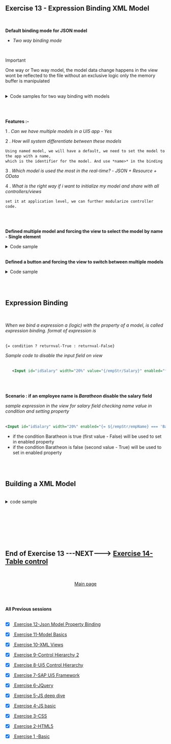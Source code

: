 ## Exercise 13 - Expression Binding XML Model

</br>

**Default binding mode for JSON model** 

- *Two way binding mode*

</br>

> [!IMPORTANT]
> One way or Two way model, the model data change happens in the view wont be reflected to the file without an exclusive logic only the memory buffer is manipulated

</br>

<!-- **Disable or enable screen elements with help of models - using a button** -->

<details>
<summary> Code samples for two way binding with models </summary>
</br>
</br>

1. View data is loaded from a model 
2. Changing a view data in the screen should affect the model (communicate the change to model and modify it)
3. Then the View is reloaded from the model this should (disable or enable screen elements)

</br></br>

*controller.js* # 1

```js

sap.ui.define(
    ['sap/ui/core/mvc/Controller',
        'logger/model/models'],
    function (Controller, Models) {
        return Controller.extend("logger.controller.ex13", {

            onInit: function () {
                // Calling our own reuse class to create model object
                var oModel = Models.createJSONModel();

                // - Model settiing at application level - available in all the views     
                sap.ui.getCore().setModel(oModel);

                // BINDING type 3
                var oSalary = this.getView().byId("idSalary");
                oSalary.bindValue('/empStr/Salary');

                // BINDING type 4
                var oCurr = this.getView().byId("idCurrency");
                oCurr.bindProperty("value", "/empStr/Currency");
            },

            onLoad: function () {

                /// Exercise 13 -  change is here
/////////////////////////////////////////////////////////////////////
                
                //Step 1 : Get the model object
                var oModel = sap.ui.getCore().getModel();

                //Step 2 : cahnge the data in the model 
                var objData = oModel.getProperty("/empStr"); // getting everything in the path of the structure 
                console.log(objData);
                oModel.setProperty("/empStr/empName", "Spiderman");

/////////////////////////////////////////////////////////////////////       

            },

            /// Exercise 13 -  change is here
/////////////////////////////////////////////////////////////////////
            onShow: function () {
                //Step 1 : Get the model object
                var oModel = sap.ui.getCore().getModel();

                //Step 2 : cahnge the data in the model 
                var objData = oModel.getProperty("/"); // get everything in the model
                console.log(objData);
                // oModel.setProperty("/empStr/empName", "Spiderman");
            }
//////////////////////////////////////////////////////////////////// 
        });
    });

```

</br></br>

*view.xml* # 1 

```js

<mvc:View xmlns:form="sap.ui.layout.form" controllerName="logger.controller.ex13" 
xmlns:mvc="sap.ui.core.mvc" xmlns="sap.m"
xmlns:f="sap.ui.layout.form"
xmlns:core="sap.ui.core">

<!-- Simple form definition Form is the ibrary namesapce -->
<!-- Aggregation of control follows the same name space as the parent Form name -->

<!-- No need to mention library for this form xmlns:f="sap.ui.layout.form" -->
    <form:SimpleForm editable="true"> <!-- editable property aligns the controls properly in screen -->
    <form:title>
        <core:Title icon="sap-icon://customer" text="Employee Details" />
    </form:title>
        <form:content>  <!-- Aggregation name starts with small letter-->
            <Label text="Emp Id"/> <!-- control name starts with capital letter -->            
            
            <!--BINDING type 1 { } address of the data operator for data binding -->
            <Input id="idEmpId" width="25%" value="{/empStr/empId}" enabled="{/empStr/pranks}"/> 
            <Label text="Emp Name"/>

            <!--BINDING type 2 have to instruct in Bootstrap for thsi type of binding-->
            <Input id="idEmpName" width="30%" value="{path: '/empStr/empName'}" enabled="{/empStr/pranks}" /> 
            <Label text="Salary"/>
            <Input id="idSalary" width="20%" value="{/empStr/Salary}" enabled="{/empStr/pranks}"/>
            <Label text="Currency"/>
            <Input id="idCurrency" width="10%" value="{/empStr/Currency}" enabled="{/empStr/pranks}"/>
            <Label/> <!--empty label for spacing-->            
                <HBox>
                    <Button text="Load data" press="onLoad" width=""/>
       <!-- /// Exercise 13 -  change is here
///////////////////////////////////////////////////////////////////// -->
                    <Button text="Show" press="onShow"/>
<!-- ///////////////////////////////////////////////////////////////  -->
                </HBox>
                     
        </form:content>
    </form:SimpleForm>

    </mvc:View>


```

</br></br>

**Testing of the View to model changes**

*check the developer tools console section when the page is loaded*

<img src="./files/ui5e13_1.png" >
<img src="./files/ui5e13_2.png" >
<img src="./files/ui5e13_3.png" >
<img src="./files/ui5e13_4.png" >

</br></br>

</br>
</br>
</details>

</br></br>

**Features :-**

1 . *Can we have multiple models in a UI5 app - Yes*

2 . *How will system differentiate between these models* 

    Using named model, we will have a default, we need to set the model to the app with a name, 
    which is the identifier for the model. And use *name>* in the binding

3 . *Which model is used the most in the real-time?* - *JSON + Resource + OData*

4 . *What is the right way if i want to initialize my model and share with all controllers/views*

    set it at application level, we can further modularize controller code.

</br></br>

**Defined multiple model and forcing the view to select the model by name - Single element**

<details>
<summary> Code sample </summary>
</br>
</br>

*controller.js*

```js

sap.ui.define(
    ['sap/ui/core/mvc/Controller',
        'logger/model/models'],
    function (Controller, Models) {
        return Controller.extend("logger.controller.ex13", {

            onInit: function () {
                // Calling our own reuse calss to create model object
                var oModel = Models.createJSONModel("model/mockdata/sample.json"); // model path passed 

                // - Model settiing at application level - available in all the views     
                sap.ui.getCore().setModel(oModel); // a - model with no name is the default model 

                /// Exercise 13 -  change is here 
///////////////////////////////////////////////////////////////////////////
                // Create JSON model 2 
                var oModel2 = Models.createJSONModel("model/mockdata/dataset.json"); // model path passed 

                // named model - we need to give a name
                sap.ui.getCore().setModel(oModel2, "got"); // a model with name
///////////////////////////////////////////////////////////////////////////

                // BINDING type 3
                var oSalary = this.getView().byId("idSalary");
                oSalary.bindValue('/empStr/Salary');

                // BINDING type 4
                var oCurr = this.getView().byId("idCurrency");
                oCurr.bindProperty("value", "/empStr/Currency");
            },

            onLoad: function () {
                //Step 1 : Get the model object
                var oModel = sap.ui.getCore().getModel();

                //Step 2 : cahnge the data in the model 
                var objData = oModel.getProperty("/empStr"); // getting everything in the path of the structure 
                console.log(objData);
                oModel.setProperty("/empStr/empName", "Spiderman");
            },

            onShow: function () {
                //Step 1 : Get the model object
                var oModel = sap.ui.getCore().getModel();

                //Step 2 : cahnge the data in the model 
                var objData = oModel.getProperty("/"); // get everything in the model
                console.log(objData);
                // oModel.setProperty("/empStr/empName", "Spiderman");
            },
        });
    });

```

</br></br>

*model.js*

```js

sap.ui.define(['sap/ui/model/json/JSONModel'], // Dependency asynchronous module definition (AMD)
    function (JSONModel) {
        'use strict';
        return {
///////////////////////////////////////////////////            
            createJSONModel: function (sFilepath) { // filepath variable is mentioned 
                var oModel = new JSONModel();
                oModel.loadData(sFilepath); // filepath variable is mentioned
///////////////////////////////////////////////////                  
                return oModel;
            },
            createXMLModel: function () {
            },
            createResourceModel: function () {
            }
        };
    });


```

</br></br>

*view.xml*

```xml

<mvc:View xmlns:form="sap.ui.layout.form" controllerName="logger.controller.ex13" 
xmlns:mvc="sap.ui.core.mvc" xmlns="sap.m"
xmlns:f="sap.ui.layout.form"
xmlns:core="sap.ui.core">

<!-- Simple form definition Form is the ibrary namesapce -->
<!-- Aggregation of control follows the same name space as the parent Form name -->

<!-- No need to mention library for this form xmlns:f="sap.ui.layout.form" -->
    <form:SimpleForm editable="true"> <!-- editable property aligns the controls properly in screen -->
    <form:title>
        <core:Title icon="sap-icon://customer" text="Employee Details" />
    </form:title>
        <form:content>  <!-- Aggregation name starts with small letter-->
            <Label text="Emp Id"/> <!-- control name starts with capital letter -->            
            
            <!--BINDING type 1 { } address of the data operator for data binding -->
            <Input id="idEmpId" width="25%" value="{/empStr/empId}" enabled="{/empStr/pranks}"/> 
            <Label text="Emp Name"/>

            <!--BINDING type 2 have to instruct in Bootstrap for thsi type of binding-->
       <!-- /// Exercise 13 -  Forced the screen field to pick the data from named model 'got'
//////////////////////////////////////////////////////////////////////// -->            
            <Input id="idEmpName" width="30%" value="{path: 'got>/empStr/empName'}" enabled="{/empStr/pranks}" /> 
<!-- //////////////////////////////////////////////////////////////////  --> 
                  
            <Label text="Salary"/>
            <Input id="idSalary" width="20%" value="{/empStr/Salary}" enabled="{/empStr/pranks}"/>
            <Label text="Currency"/>
            <Input id="idCurrency" width="10%" value="{/empStr/Currency}" enabled="{/empStr/pranks}"/>
            <Label/> <!--empty label for spacing-->            
                <HBox>
                    <Button text="Load data" press="onLoad" width=""/>
                    <Button text="Show" press="onShow"/>       
                </HBox>
                     
        </form:content>
    </form:SimpleForm>

    </mvc:View>


```

</br>
</details>

</br>

**Defined a button and forcing the view to switch between multiple models**


<details>
<summary> Code sample </summary>
</br>
</br>

*controller.js*

```js

sap.ui.define(
    ['sap/ui/core/mvc/Controller',
        'logger/model/models'],
    function (Controller, Models) {
        return Controller.extend("logger.controller.ex13", {

            onInit: function () {
                // Calling our own reuse calss to create model object
                var oModel = Models.createJSONModel("model/mockdata/sample.json"); // model path passed 

                // - Model settiing at application level - available in all the views     
                sap.ui.getCore().setModel(oModel); // a - model with no name is the default model 

                // Create JSON model 2 
                var oModel2 = Models.createJSONModel("model/mockdata/dataset.json"); // model path passed 

                // named model - we need to give a name
                sap.ui.getCore().setModel(oModel2, "got"); // a model with name

                // BINDING type 3
                var oSalary = this.getView().byId("idSalary");
                oSalary.bindValue('/empStr/Salary');

                // BINDING type 4
                var oCurr = this.getView().byId("idCurrency");
                oCurr.bindProperty("value", "/empStr/Currency");
            },

            onLoad: function () {
                //Step 1 : Get the model object
                var oModel = sap.ui.getCore().getModel();

                //Step 2 : cahnge the data in the model 
                var objData = oModel.getProperty("/empStr"); // getting everything in the path of the structure 
                console.log(objData);
                oModel.setProperty("/empStr/empName", "Spiderman");
            },

            onShow: function () {
                //Step 1 : Get the model object
                var oModel = sap.ui.getCore().getModel();

                //Step 2 : cahnge the data in the model 
                var objData = oModel.getProperty("/"); // get everything in the model
                console.log(objData);
                // oModel.setProperty("/empStr/empName", "Spiderman");
            },

            /// Exercise 13 -  change is here
//////////////////////////////////////////////////////////////////////////////////////////////////////////////////
            onFlip: function(){
                var oModel = sap.ui.getCore().getModel();
                var oGOTModel = sap.ui.getCore().getModel("got");
                sap.ui.getCore().setModel(oGOTModel);
                sap.ui.getCore().setModel(oModel, "got");
            }
//////////////////////////////////////////////////////////////////////////////////////////////////////////////////            

        });
    });

```

</br></br>

*view.xml*

```xml

<mvc:View xmlns:form="sap.ui.layout.form" controllerName="logger.controller.ex13" 
xmlns:mvc="sap.ui.core.mvc" xmlns="sap.m"
xmlns:f="sap.ui.layout.form"
xmlns:core="sap.ui.core">

<!-- Simple form definition Form is the ibrary namesapce -->
<!-- Aggregation of control follows the same name space as the parent Form name -->

<!-- No need to mention library for this form xmlns:f="sap.ui.layout.form" -->
    <form:SimpleForm editable="true"> <!-- editable property aligns the controls properly in screen -->
    <form:title>
        <core:Title icon="sap-icon://customer" text="Employee Details" />
    </form:title>
        <form:content>  <!-- Aggregation name starts with small letter-->
            <Label text="Emp Id"/> <!-- control name starts with capital letter -->            
            
            <!--BINDING type 1 { } address of the data operator for data binding -->
            <Input id="idEmpId" width="25%" value="{/empStr/empId}" enabled="{/empStr/pranks}"/> 
            <Label text="Emp Name"/>
            <!--BINDING type 2 have to instruct in Bootstrap for thsi type of binding-->
            <Input id="idEmpName" width="30%" value="{path: '/empStr/empName'}" enabled="{/empStr/pranks}" /> 
            <Label text="Salary"/>
            <Input id="idSalary" width="20%" value="{/empStr/Salary}" enabled="{/empStr/pranks}"/>
            <Label text="Currency"/>
            <Input id="idCurrency" width="10%" value="{/empStr/Currency}" enabled="{/empStr/pranks}"/>
            <Label/> <!--empty label for spacing-->            
                <HBox>
                    <Button text="Load data" press="onLoad" width=""/>
                    <Button text="Show" press="onShow"/> 
       <!-- /// Exercise 13 -  change is here
////////////////////////////////////////////////////////////////////////////////////////////////////////////////// -->                       
                    <Button text="Flip-Flop" press="onFlip"/>       
<!-- ////////////////////////////////////////////////////////////////////////////////////////////////////////////  -->                     
                </HBox>
                     
        </form:content>
    </form:SimpleForm>

    </mvc:View>


```

</br>
</br>
</details>

</br></br>

## Expression Binding 

</br>

*When we bind a expression a (logic) with the property of a model, is called expression binding.
format of expression is*

```xml

{= condition ? returnval-True : returnval-False}

```

*Sample code to disable the input field on view*

```xml

   <Input id="idSalary" width="20%" value="{/empStr/Salary}" enabled="false"/>

```

</br></br>

**Scenario : if an employee name is *Baratheon* disable the salary field** 

*sample expression in the view for salary field checking name value in condition and setting property*

```xml

<Input id="idSalary" width="20%" enabled="{= ${/empStr/empName} === 'Baratheon' ? false : true }"/>

```

- if the condition Baratheon is true (first value - False) will be used to set in enabled property
- if the condition Baratheon is false (second value - True) will be used to set in enabled property

</br></br>

## Building a XML Model 

</br>

<details>
<summary> code sample </summary>
</br>
</br>

*model.js*

```js

sap.ui.define([
    'sap/ui/model/json/JSONModel',
    'sap/ui/model/xml/XMLModel'   ], // Dependency asynchronous module definition (AMD)
    function (JSONModel, XMLModel) {
        'use strict';
        return {
            createJSONModel: function (sFilepath) {
                // Step 1. create a brand new model object
                var oModel = new JSONModel();
                // Step 2. Load or set the data to the model
                // oModel.setData();
                oModel.loadData(sFilepath);
                return oModel;
            },
//////////////////////////////////////////////////////////////////////////            
            createXMLModel: function (sFilepath) {
                // Step 1. create a brand new model object
                var oModel = new XMLModel();
                // Step 2. Load or set the data to the model
                // oModel.setData();
                oModel.loadData(sFilepath);
                return oModel;
            },
//////////////////////////////////////////////////////////////////////////            
            createResourceModel: function () {
            }
        };
    });

```

*controller.js*

```js

sap.ui.define(
    ['sap/ui/core/mvc/Controller',
        'logger/model/models'],
    function (Controller, Models) {
        return Controller.extend("logger.controller.ex13", {

            onInit: function () {
                // Calling our own reuse calss to create model object
                var oModel = Models.createJSONModel("model/mockdata/sample.json"); // model path passed 

                // - Model settiing at application level - available in all the views     
                sap.ui.getCore().setModel(oModel); // a - model with no name is the default model 

                // Create JSON model 2 
                var oModel2 = Models.createJSONModel("model/mockdata/dataset.json"); // model path passed 

                // named model - we need to give a name
                sap.ui.getCore().setModel(oModel2, "got"); // a model with name

//////////////////////////////////////////////////////////////////////////////////////////////////////////////////  
                // Create XMl model 
                var oXmlModel = Models.createXMLModel("model/mockdata/mydemo.xml")
                sap.ui.getCore().setModel(oModel); // overrride with existingjson model

//////////////////////////////////////////////////////////////////////////////////////////////////////////////////

                // BINDING type 3
                var oSalary = this.getView().byId("idSalary");
                oSalary.bindValue('/empStr/Salary');

                // BINDING type 4
                var oCurr = this.getView().byId("idCurrency");
                oCurr.bindProperty("value", "/empStr/Currency");
            },

            onLoad: function () {
                //Step 1 : Get the model object
                var oModel = sap.ui.getCore().getModel();

                //Step 2 : cahnge the data in the model 
                var objData = oModel.getProperty("/empStr"); // getting everything in the path of the structure 
                console.log(objData);
                oModel.setProperty("/empStr/empName", "Spiderman");
            },

            onShow: function () {
                //Step 1 : Get the model object
                var oModel = sap.ui.getCore().getModel();

                //Step 2 : cahnge the data in the model 
                var objData = oModel.getProperty("/"); // get everything in the model
                console.log(objData);
                // oModel.setProperty("/empStr/empName", "Spiderman");
            },

            onFlip: function(){
                var oModel = sap.ui.getCore().getModel();
                var oGOTModel = sap.ui.getCore().getModel("got");
                sap.ui.getCore().setModel(oGOTModel);
                sap.ui.getCore().setModel(oModel, "got");
            }        

        });
    });


```

</br></br>

*mydemo.xml - data file*

```xml

<?xml version="1.0"?>
<data>
    <empStr>
        <empId>7000</empId>
        <empName>Kentaro</empName>
        <Salary>7800</Salary>
        <Currency>USD</Currency>
    </empStr>

    <empTable>
        <row>
            <empNo>369424645</empNo>
            <empName>Arielle</empName>
            <Salary>238655</Salary>
            <Currency>IDR</Currency>
        </row>
        <row>
            <empNo>847223182</empNo>
            <empName>Sherline</empName>
            <Salary>226329</Salary>
            <Currency>SEK</Currency>
        </row>
        <row>
            <empNo>477404874</empNo>
            <empName>Roanne</empName>
            <Salary>293299</Salary>
            <Currency>IDR</Currency>
        </row>
        <row>
            <empNo>558185190</empNo>
            <empName>Helen</empName>
            <Salary>242973</Salary>
            <Currency>BRL</Currency>
        </row>
        <row>
            <empNo>522724081</empNo>
            <empName>Sorcha</empName>
            <Salary>311450</Salary>
            <Currency>IDR</Currency>
        </row>
        <row>
            <empNo>104583385</empNo>
            <empName>Ernesto</empName>
            <Salary>294720</Salary>
            <Currency>DKK</Currency>
        </row>
        <row>
            <empNo>200885311</empNo>
            <empName>Virgilio</empName>
            <Salary>241474</Salary>
            <Currency>XAF</Currency>
        </row>
        <row>
            <empNo>226451304</empNo>
            <empName>Milton</empName>
            <Salary>272522</Salary>
            <Currency>ETB</Currency>
        </row>
        <row>
            <empNo>860869464</empNo>
            <empName>Layla</empName>
            <Salary>266040</Salary>
            <Currency>JPY</Currency>
        </row>
        <row>
            <empNo>851401114</empNo>
            <empName>Ulberto</empName>
            <Salary>160639</Salary>
            <Currency>BOB</Currency>
        </row>

    </empTable>
</data>

```

**Major disadvantage of XML models**

It treats all the data in the field or row of its data file as string data type.

Example - we have used pranks field in the file and used it to pass true / false to the view for enable and disable 
          screen field that wont work 

</br>
</details>

</br></br>



</br>
</br></br>

## End of Exercise 13 ---NEXT---> <a href="https://github.com/Octavius-Dante/Arthelais/tree/main/ex_14"> Exercise 14-Table control </a>
</br>
<p align="center"> <a href="https://github.com/Octavius-Dante/Arthelais/tree/main"> Main page </a> </p>


</br></br>

**All Previous sessions**
</br></br>
<!-- 
- [x] <a href="https://github.com/Octavius-Dante/Arthelais/tree/main/ex_37"> Exercise 37-Deploy app to launchpad</a>
- [x] <a href="https://github.com/Octavius-Dante/Arthelais/tree/main/ex_36"> Exercise 36-WebIde and Git integration</a>
- [x] <a href="https://github.com/Octavius-Dante/Arthelais/tree/main/ex_35"> Exercise 35-POST, GET and DELETE from Fiori</a>
- [x] <a href="https://github.com/Octavius-Dante/Arthelais/tree/main/ex_34"> Exercise 34-GET and Connect</a>
- [x] <a href="https://github.com/Octavius-Dante/Arthelais/tree/main/ex_33"> Exercise 33-Fiori Project Connect OData</a>
- [x] <a href="https://github.com/Octavius-Dante/Arthelais/tree/main/ex_32"> Exercise 32-Connectivity</a>
- [x] <a href="https://github.com/Octavius-Dante/Arthelais/tree/main/ex_31"> Exercise 31-Function Import and Images</a>
- [x] <a href="https://github.com/Octavius-Dante/Arthelais/tree/main/ex_30"> Exercise 30-implementing CRUD</a>
- [x] <a href="https://github.com/Octavius-Dante/Arthelais/tree/main/ex_29"> Exercise 29-Implementing GET</a>
- [x] <a href="https://github.com/Octavius-Dante/Arthelais/tree/main/ex_28"> Exercise 28-Create A Gateway Project</a>
- [x] <a href="https://github.com/Octavius-Dante/Arthelais/tree/main/ex_27"> Exercise 27-Odata GET</a>
- [x] <a href="https://github.com/Octavius-Dante/Arthelais/tree/main/ex_26"> Exercise 26-Fiori Deployments</a>
- [x] <a href="https://github.com/Octavius-Dante/Arthelais/tree/main/ex_25"> Exercise 25-Fragments Deep dive</a>
- [x] <a href="https://github.com/Octavius-Dante/Arthelais/tree/main/ex_24"> Exercise 24-Fragments</a>
- [x] <a href="https://github.com/Octavius-Dante/Arthelais/tree/main/ex_23"> Exercise 23-Icon Tab bar</a>
- [x] <a href="https://github.com/Octavius-Dante/Arthelais/tree/main/ex_22"> Exercise 22-Route matched Handlers</a>
- [x] <a href="https://github.com/Octavius-Dante/Arthelais/tree/main/ex_21"> Exercise 21-Router Basics</a>
- [x] <a href="https://github.com/Octavius-Dante/Arthelais/tree/main/ex_20"> Exercise 20-Filters on List mode</a>
- [x] <a href="https://github.com/Octavius-Dante/Arthelais/tree/main/ex_19"> Exercise 19-Manifest JSON</a>
- [x] <a href="https://github.com/Octavius-Dante/Arthelais/tree/main/ex_18"> Exercise 18-List Control</a>
- [x] <a href="https://github.com/Octavius-Dante/Arthelais/tree/main/ex_17"> Exercise 17-Fiori Lite app</a>
- [x] <a href="https://github.com/Octavius-Dante/Arthelais/tree/main/ex_16"> Exercise 16-Formatters </a>
- [x] <a href="https://github.com/Octavius-Dante/Arthelais/tree/main/ex_15"> Exercise 15-Element Binding</a>
- [x] <a href="https://github.com/Octavius-Dante/Arthelais/tree/main/ex_14"> Exercise 14-Table control</a>
- [x] <a href="https://github.com/Octavius-Dante/Arthelais/tree/main/ex_13"> Exercise 13-Expression Binding XML Model</a> -->
- [x] <a href="https://github.com/Octavius-Dante/Arthelais/tree/main/ex_12"> Exercise 12-Json Model Property Binding</a>
- [x] <a href="https://github.com/Octavius-Dante/Arthelais/tree/main/ex_11"> Exercise 11-Model Basics </a>
- [x] <a href="https://github.com/Octavius-Dante/Arthelais/tree/main/ex_10"> Exercise 10-XML Views </a>
- [x] <a href="https://github.com/Octavius-Dante/Arthelais/tree/main/ex_9"> Exercise 9-Control Hierarchy 2</a>
- [x] <a href="https://github.com/Octavius-Dante/Arthelais/tree/main/ex_8"> Exercise 8-Ui5 Control Hierarchy </a>
- [x] <a href="https://github.com/Octavius-Dante/Arthelais/tree/main/ex_7"> Exercise 7-SAP Ui5 Framework </a>
- [x] <a href="https://github.com/Octavius-Dante/Arthelais/tree/main/ex_6"> Exercise 6-JQuery </a>
- [x] <a href="https://github.com/Octavius-Dante/Arthelais/tree/main/ex_5"> Exercise 5-JS deep dive </a>
- [x] <a href="https://github.com/Octavius-Dante/Arthelais/tree/main/ex_4"> Exercise 4-JS basic </a>
- [x] <a href="https://github.com/Octavius-Dante/Arthelais/tree/main/ex_3"> Exercise 3-CSS </a>
- [x] <a href="https://github.com/Octavius-Dante/Arthelais/tree/main/ex_2"> Exercise 2-HTML5</a>
- [x] <a href="https://github.com/Octavius-Dante/Arthelais/tree/main/ex_1"> Exercise 1 -Basic </a>


<!--

<details>
<summary> <b> ALL CODE CHANGES - TODAY SESSION </b> </summary>
</br>
</br>

</br>
</br>
<img src="./files/capmd12-96a.png" >
</br>
</br>
</details>

-->